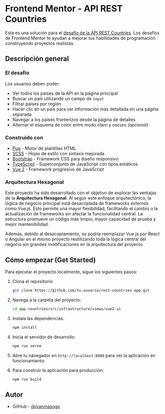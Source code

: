 # Frontend Mentor - API REST Countries

Esta es una solución para el [desafío de la API REST Countries](https://www.frontendmentor.io/challenges/rest-countries-api-with-color-theme-switcher-5cacc469fec04111f7b848ca). Los desafíos de Frontend Mentor te ayudan a mejorar tus habilidades de programación construyendo proyectos realistas.

## Descripción general

### El desafío

Los usuarios deben poder:

- Ver todos los países de la API en la página principal
- Buscar un país utilizando un campo de `input`
- Filtrar países por región
- Hacer clic en un país para ver información más detallada en una página separada
- Navegar a los países fronterizos desde la página de detalles
- Alternar el esquema de color entre modo claro y oscuro *(opcional)*

### Construido con

- [Pug](https://pugjs.org/) - Motor de plantillas HTML
- [SCSS](https://sass-lang.com/) - Hojas de estilo con sintaxis mejorada
- [Bootstrap](https://getbootstrap.com/) - Framework CSS para diseño responsivo
- [TypeScript](https://www.typescriptlang.org/) - Superconjunto de JavaScript con tipos estáticos
- [Vue 2](https://vuejs.org/) - Framework progresivo de JavaScript

### Arquitectura Hexagonal

Este proyecto ha sido desarrollado con el objetivo de explorar las ventajas de la **Arquitectura Hexagonal**. Al seguir este enfoque arquitectónico, la lógica de negocio principal está desacoplada de frameworks externos como Vue.js. Esto permite una mayor flexibilidad, facilitando el cambio o la actualización de frameworks sin afectar la funcionalidad central. La estructura promueve un código más limpio, mayor capacidad de prueba y mejor mantenibilidad.

Además, debido al desacoplamiento, se podría reemplazar Vue.js por React o Angular en el mismo proyecto reutilizando toda la lógica central del negocio sin grandes modificaciones en la arquitectura del proyecto.

## Cómo empezar (Get Started)

Para ejecutar el proyecto localmente, sigue los siguientes pasos:

1. Clona el repositorio:

    ```bash
    git clone https://github.com/tu-usuario/rest-countries-app.git
    ```

2. Navega a la carpeta del proyecto:

    ```bash
    cd app-countries/src/infrastructure/views/vue2-ui
    ```

3. Instala las dependencias:

    ```bash
    npm install
    ```

4. Inicia el servidor de desarrollo:

    ```bash
    npm run serve
    ```

5. Abre tu navegador en `http://localhost:8080` para ver la aplicación en funcionamiento.

6. Para construir la aplicación para producción:

    ```bash
    npm run build
    ```

## Autor

- GitHub - [@ivanmasogo](https://github.com/ivanmasogo)

